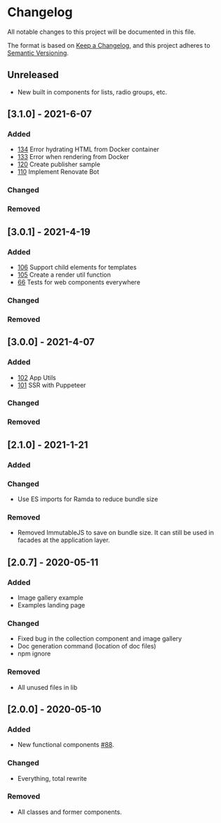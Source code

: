 # Changelog
All notable changes to this project will be documented in this file.

The format is based on [Keep a Changelog](https://keepachangelog.com/en/1.0.0/),
and this project adheres to [Semantic Versioning](https://semver.org/spec/v2.0.0.html).

## Unreleased
- New built in components for lists, radio groups, etc.

## [3.1.0] - 2021-6-07

### Added
- [134](https://github.com/doriansmiley/lotusJS/issues/134) Error hydrating HTML from Docker container
- [133](https://github.com/doriansmiley/lotusJS/issues/133) Error when rendering from Docker
- [120](https://github.com/doriansmiley/lotusJS/issues/120) Create publisher sample
- [110](https://github.com/doriansmiley/lotusJS/issues/110) Implement Renovate Bot

### Changed

### Removed

## [3.0.1] - 2021-4-19

### Added
- [106](https://github.com/doriansmiley/lotusJS/issues/106) Support child elements for templates
- [105](https://github.com/doriansmiley/lotusJS/issues/105) Create a render util function
- [66](https://github.com/doriansmiley/lotusJS/issues/66) Tests for web components everywhere

### Changed

### Removed

## [3.0.0] - 2021-4-07

### Added
- [102](https://github.com/doriansmiley/lotusJS/issues/102) App Utils
- [101](https://github.com/doriansmiley/lotusJS/issues/101) SSR with Puppeteer

### Changed

### Removed

## [2.1.0] - 2021-1-21

### Added

### Changed
- Use ES imports for Ramda to reduce bundle size

### Removed
- Removed ImmutableJS to save on bundle size. It can still be used in facades at the application layer.

## [2.0.7] - 2020-05-11

### Added
- Image gallery example
- Examples landing page

### Changed
- Fixed bug in the collection component and image gallery
- Doc generation command (location of doc files)
- npm ignore

### Removed
- All unused files in lib

## [2.0.0] - 2020-05-10

### Added
- New functional components [#88](https://github.com/doriansmiley/lotusJS/issues/88).

### Changed
- Everything, total rewrite

### Removed
- All classes and former components.


